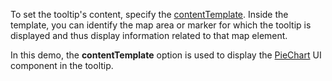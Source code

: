 To set the tooltip's content, specify the [contentTemplate](/Documentation/ApiReference/Data_Visualization_Widgets/dxVectorMap/Configuration/tooltip/#contentTemplate). Inside the template, you can identify the map area or marker for which the tooltip is displayed and thus display information related to that map element.

In this demo, the **contentTemplate** option is used to display the [PieChart](/Documentation/ApiReference/Data_Visualization_Widgets/dxPieChart/) UI component in the tooltip.